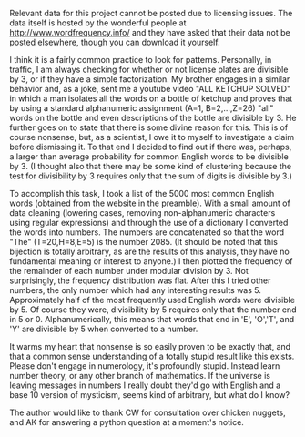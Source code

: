 Relevant data for this project cannot be posted due to licensing issues. The data itself is hosted by the wonderful people at
http://www.wordfrequency.info/ and they have asked that their data not be posted elsewhere, though you can download it yourself.

  I think it is a fairly common practice to look for patterns. Personally, in traffic, I am always checking for whether or not license plates are divisible by 3, or if they have a simple factorization. My brother engages in a similar behavior and, as a joke, sent me a youtube video "ALL KETCHUP SOLVED" in which a man isolates all the words on a bottle of ketchup and proves that by using a standard alphanumeric assignment (A=1, B=2,...,Z=26) "all" words on the bottle and even descriptions of the bottle are divisible by 3. He further goes on to state that there is some divine reason for this. This is of course nonsense, but, as a scientist, I owe it to myself to investigate a claim before dismissing it. To that end I decided to find out if there was, perhaps, a larger than average probability for common English words to be divisible by 3. (I thought also that there may be some kind of clustering because the test for divisibility by 3 requires only that the sum of digits is divisible by 3.)

  To accomplish this task, I took a list of the 5000 most common English words (obtained from the website in the preamble). With a small amount of data cleaning (lowering cases, removing non-alphanumeric characters using regular expressions) and through the use of a dictionary I converted the words into numbers. The numbers are concatenated so that the word "The" (T=20,H=8,E=5) is the number 2085. (It should be noted that this bijection is totally arbitrary, as are the results of this analysis, they have no fundamental meaning or interest to anyone.) I then plotted the frequency of the remainder of each number under modular division by 3. Not surprisingly, the frequency distribution was flat. After this I tried other numbers, the only number which had any interesting results was 5. Approximately half of the most frequently used English words were divisible by 5. Of course they were, divisibility by 5 requires only that the number end in 5 or 0. Alphanumerically, this means that words that end in 'E', 'O','T', and 'Y' are divisible by 5 when converted to a number.
  
  It warms my heart that nonsense is so easily proven to be exactly that, and that a common sense understanding of a totally stupid result like this exists. Please don't engage in numerology, it's profoundly stupid. Instead learn number theory, or any other branch of mathematics. If the universe is leaving messages in numbers I really doubt they'd go with English and a base 10 version of mysticism, seems kind of arbitrary, but what do I know?
  
The author would like to thank CW for consultation over chicken nuggets, and AK for answering a python question at a moment's notice.
